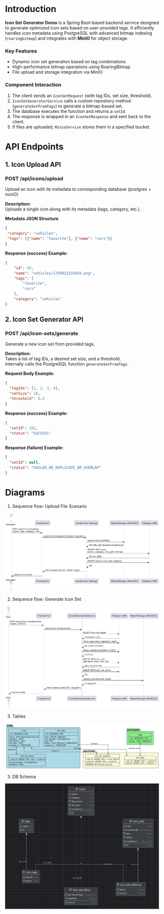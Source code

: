 # Introduction

**Icon Set Generator Demo** is a Spring Boot-based backend service designed to generate optimized icon sets based on user-provided tags. It efficiently handles icon metadata using PostgreSQL with advanced bitmap indexing (`roaringbitmap`) and integrates with **MinIO** for object storage.

### Key Features
- Dynamic icon set generation based on tag combinations  
- High-performance bitmap operations using RoaringBitmap  
- File upload and storage integration via MinIO  

### Component Interaction
1. The client sends an `IconSetRequest` (with tag IDs, set size, threshold).
2. `IconSetGeneratorService` calls a custom repository method (`generateSetFromTags`) to generate a bitmap-based set.
3. The database executes the function and returns a `setId`.
4. The response is wrapped in an `IconSetResponse` and sent back to the client.
5. If files are uploaded, `MinioService` stores them in a specified bucket.


# API Endpoints

##  1. Icon Upload API

### **POST /api/icons/upload**
Upload an icon with its metadata to corresponding database (postgres + minIO)


**Description:**  
Uploads a single icon along with its metadata (tags, category, etc.).

**Metadata JSON Structure**
```json
{   
 "category": "vehicles",  
 "tags": [{"name": "favorite"}, {"name": "cars"}] 
} 


```

**Response (success) Example:**
```json
{
    "id": 93,
    "name": "vehicles/1759822332856.png",
    "tags": [
        "favorite",
        "cars"
    ],
    "category": "vehicles"
}
```




##  2. Icon Set Generator API

### **POST /api/icon-sets/generate**

Generate a new icon set from provided tags.

**Description:**  
Takes a list of tag IDs, a desired set size, and a threshold.  
Internally calls the PostgreSQL function `generateSetFromTags`.

**Request Body Example:**
```json
{
  "tagIds": [1, 2, 3, 4],
  "setSize": 10,
  "threshold": 0.3
}

```

**Response (success) Example:**
```json
{
  "setId": 101,
  "status": "SUCCESS"
}
```
**Response (failure) Example:**
```json
{
  "setId": null,
  "status": "FAILED_OR_DUPLICATE_OR_OVERLAP"
}
```

# Diagrams

1. Sequence flow: Upload File Scenario 

  ![Upload File Scenario - Sequence Flow Diagram](upload-file.png)

2. Sequence flow: Generate Icon Set

  ![Generate Icon Set - Sequence Flow Diagram](generate-icons-set.png)

3. Tables 

  ![Tables Diagram](diagram-draft2.png)

3. DB Schema 

  ![Tables Diagram](diagram-draft1.png)


